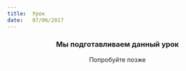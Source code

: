 ```yaml
---
title:  Урок
date:   07/06/2017
---
```


### <center>Мы подготавливаем данный урок</center>
<center>Попробуйте позже</center>
